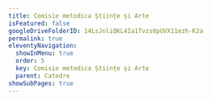 ```yaml
---
title: Comisie metodica Științe și Arte
isFeatured: false
googleDriveFolderID: 14LsJnliQKL4Ia1Tvzs0pUVX11ezh-K2a
permalink: true
eleventyNavigation:
  showInMenu: true
  order: 5
  key: Comisie metodica Științe și Arte
  parent: Catedre
showSubPages: true
---
```

